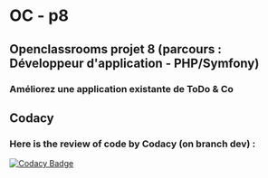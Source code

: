 # OC - p8

## Openclassrooms projet 8 (parcours : Développeur d'application - PHP/Symfony)

### Améliorez une application existante de ToDo & Co

## Codacy
### Here is the review of code by Codacy (on branch dev) :
[![Codacy Badge](https://app.codacy.com/project/badge/Grade/41db61edaf69413b9efc644e1c5c265c)](https://app.codacy.com/gh/David-Renard/OC-p8-s7/dashboard?utm_source=gh&utm_medium=referral&utm_content=&utm_campaign=Badge_grade)
